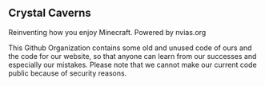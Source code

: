 ## Crystal Caverns

Reinventing how you enjoy Minecraft. Powered by nvias.org

This Github Organization contains some old and unused code of ours and the code for our website, so that anyone can learn from our successes and especially our mistakes. Please note that we cannot make our current code public because of security reasons.
